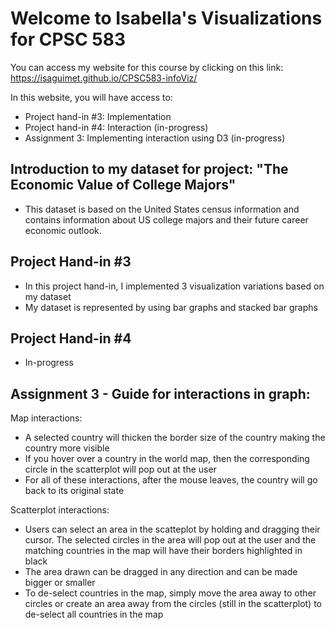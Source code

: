 # Welcome to Isabella's Visualizations for CPSC 583

You can access my website for this course by clicking on this link: https://isaguimet.github.io/CPSC583-infoViz/

In this website, you will have access to:
- Project hand-in #3: Implementation
- Project hand-in #4: Interaction (in-progress)
- Assignment 3: Implementing interaction using D3 (in-progress)

## Introduction to my dataset for project: "The Economic Value of College Majors"
- This dataset is based on the United States census information and contains information about US college majors and their future career economic outlook.

## Project Hand-in #3
- In this project hand-in, I implemented 3 visualization variations based on my dataset
- My dataset is represented by using bar graphs and stacked bar graphs

## Project Hand-in #4
- In-progress

## Assignment 3 - Guide for interactions in graph:
Map interactions:
- A selected country will thicken the border size of the country making the country more visible
- If you hover over a country in the world map, then the corresponding circle in the scatterplot will pop out at the user
- For all of these interactions, after the mouse leaves, the country will go back to its original state

Scatterplot interactions:
- Users can select an area in the scatteplot by holding and dragging their cursor. The selected circles in the area will pop out at the user and the matching countries in the map will have their borders highlighted in black
- The area drawn can be dragged in any direction and can be made bigger or smaller
- To de-select countries in the map, simply move the area away to other circles or create an area away from the circles (still in the scatterplot) to de-select all countries in the map

